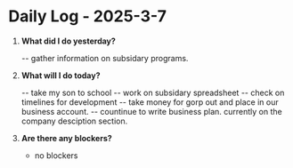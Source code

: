 # Daily Log - 2025-3-7

1. **What did I do yesterday?**

   -- gather information on subsidary programs.
  

2. **What will I do today?**
   
   -- take my son to school
   -- work on subsidary spreadsheet
   -- check on timelines for development
   -- take money for gorp out and place in our business account.
   -- countinue to write business plan. currently on the company desciption section. 

3. **Are there any blockers?**

   - no blockers

<!-- 

git add .; git commit -m "stand-up"; git push; 

-->